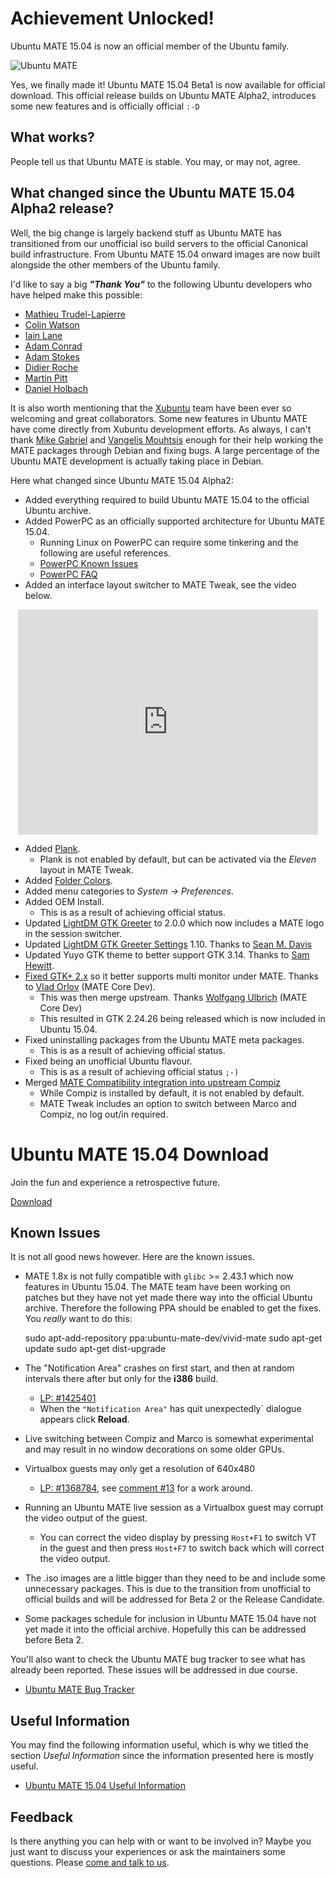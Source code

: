 <!--
.. title: Ubuntu MATE 15.04 Beta1
.. slug: ubuntu-mate-vivid-beta1
.. date: 2015-02-26 17:30:37 UTC
.. tags: Ubuntu,MATE,Vivid,beta
.. link:
.. description:
.. type: text
.. author: Martin Wimpress
-->

<div class="bs-component">
    <div class="jumbotron">
        <h1>Achievement Unlocked!</h1>
        <p>Ubuntu MATE 15.04 is now an official member of the Ubuntu family.</p>
        <p><img class="centered" src="/Ubuntu-MATE-Remix.png" alt="Ubuntu MATE" /></p>
    </div>
</div>

Yes, we finally made it! Ubuntu MATE 15.04 Beta1 is now available
for official download. This official release builds on Ubuntu MATE Alpha2,
introduces some new features and is officially official `:-D`

## What works?

People tell us that Ubuntu MATE is stable. You may, or may not, agree.

## What changed since the Ubuntu MATE 15.04 Alpha2 release?

Well, the big change is largely backend stuff as Ubuntu MATE has transitioned
from our unofficial iso build servers to the official Canonical build
infrastructure. From Ubuntu MATE 15.04 onward images are now built alongside the
other members of the Ubuntu family.

I'd like to say a big ***"Thank You"*** to the following Ubuntu developers who
have helped make this possible:

  * [Mathieu Trudel-Lapierre](https://launchpad.net/~mathieu-tl)
  * [Colin Watson](https://launchpad.net/~cjwatson)
  * [Iain Lane](https://launchpad.net/~laney)
  * [Adam Conrad](https://launchpad.net/~adconrad)
  * [Adam Stokes](https://launchpad.net/~adam-stokes)
  * [Didier Roche](https://launchpad.net/~didrocks)
  * [Martin Pitt](https://launchpad.net/~pitti)
  * [Daniel Holbach](https://launchpad.net/~dholbach)

It is also worth mentioning that the [Xubuntu](http://xubuntu.org/) team
have been ever so welcoming and great collaborators. Some new features
in Ubuntu MATE have come directly from Xubuntu development efforts. As always,
I can't thank [Mike Gabriel](https://alioth.debian.org/users/sunweaver/) and
[Vangelis Mouhtsis](https://alioth.debian.org/users/gnugr-guest/) enough for
their help working the MATE packages through Debian and fixing bugs. A
large percentage of the Ubuntu MATE development is actually taking place in
Debian.

Here what changed since Ubuntu MATE 15.04 Alpha2:

  * Added everything required to build Ubuntu MATE 15.04 to the official Ubuntu archive.
  * Added PowerPC as an officially supported architecture for Ubuntu MATE 15.04.
    * Running Linux on PowerPC can require some tinkering and the following are useful references.
    * [PowerPC Known Issues](https://wiki.ubuntu.com/PowerPCKnownIssues)
    * [PowerPC FAQ](https://wiki.ubuntu.com/PowerPCFAQ)
  * Added an interface layout switcher to MATE Tweak, see the video below.

<div align="center"><iframe width="480" height="360" src="https://www.youtube.com/embed/YI4IWO_SpiI&html5=1" frameborder="0" allowfullscreen></iframe></div>

  * Added [Plank](https://launchpad.net/plank).
    * Plank is not enabled by default, but can be activated via the *Eleven* layout in MATE Tweak.
  * Added [Folder Colors](http://foldercolor.tuxfamily.org/).
  * Added menu categories to *System -> Preferences*.
  * Added OEM Install.
    * This is as a result of achieving official status.
  * Updated [LightDM GTK Greeter](http://smdavis.us/projects/lightdm-gtk-greeter/) to 2.0.0 which now includes a MATE logo in the session switcher.
  * Updated [LightDM GTK Greeter Settings](https://launchpad.net/lightdm-gtk-greeter-settings) 1.10. Thanks to [Sean M. Davis](http://smdavis.us)
  * Updated Yuyo GTK theme to better support GTK 3.14. Thanks to [Sam Hewitt](http://snwh.org/).
  * [Fixed GTK+ 2.x]( https://bugs.debian.org/cgi-bin/bugreport.cgi?bug=777142) so it better supports multi monitor under MATE. Thanks to [Vlad Orlov](https://github.com/monsta) (MATE Core Dev).
    * This was then merge upstream. Thanks [Wolfgang Ulbrich](https://github.com/NiceandGently) (MATE Core Dev)
    * This resulted in GTK 2.24.26 being released which is now included in Ubuntu 15.04.
  * Fixed uninstalling packages from the Ubuntu MATE meta packages.
    * This is as a result of achieving official status.
  * Fixed being an unofficial Ubuntu flavour.
    * This is as a result of achieving official status `;-)`
  * Merged [MATE Compatibility integration into upstream Compiz](https://code.launchpad.net/~ubuntu-mate-dev/compiz/compiz-mate/+merge/249578)
    * While Compiz is installed by default, it is not enabled by default.
    * MATE Tweak includes an option to switch between Marco and Compiz, no log out/in required.

<div class="bs-component">
    <div class="jumbotron">
        <h1>Ubuntu MATE 15.04 Download</h1>
        <p>Join the fun and experience a retrospective future.</p>
        <a href="/vivid/" class="btn btn-primary btn-lg">Download</a>
        </p>
    </div>
</div>

## Known Issues

It is not all good news however. Here are the known issues.

  * MATE 1.8x is not fully compatible with `glibc` >= 2.43.1 which now features
  in Ubuntu 15.04. The MATE team have been working on patches but they have not yet
  made there way into the official Ubuntu archive. Therefore the following
  PPA should be enabled to get the fixes. You *really* want to do this:

    sudo apt-add-repository ppa:ubuntu-mate-dev/vivid-mate
    sudo apt-get update
    sudo apt-get dist-upgrade

  * The "Notification Area" crashes on first start, and then at random intervals there after but only for the **i386** build.
    * [LP: #1425401](https://bugs.launchpad.net/ubuntu/+source/mate-panel/+bug/1425401)
    * When the `"Notification Area"` has quit unexpectedly` dialogue appears click **Reload**.
  * Live switching between Compiz and Marco is somewhat experimental and may result in
  no window decorations on some older GPUs.
  * Virtualbox guests may only get a resolution of 640x480
    * [LP: #1368784](https://bugs.launchpad.net/ubuntu/+source/virtualbox/+bug/1368784/), see [comment #13](https://bugs.launchpad.net/ubuntu/+source/virtualbox/+bug/1368784/comments/13) for a work around.
  * Running an Ubuntu MATE live session as a Virtualbox guest may corrupt the video
  output of the guest.
    * You can correct the video display by pressing `Host+F1` to switch
    VT in the guest and then press `Host+F7` to switch back which will
    correct the video output.
  * The .iso images are a little bigger than they need to be and include some unnecessary
  packages. This is due to the transition from unofficial to official builds and will be
  addressed for Beta 2 or the Release Candidate.
  * Some packages schedule for inclusion in Ubuntu MATE 15.04 have not yet made it into
  the official archive. Hopefully this can be addressed before Beta 2.

You'll also want to check the Ubuntu MATE bug tracker to see what has already
been reported. These issues will be addressed in due course.

  * [Ubuntu MATE Bug Tracker](https://bugs.launchpad.net/ubuntu-mate)

## Useful Information

You may find the following information useful, which is why we titled 
the section *Useful Information* since the information presented here
is mostly useful.

  * [Ubuntu MATE 15.04 Useful Information](https://ubuntu-mate.community/t/ubuntu-mate-14-10-and-15-04-useful-information/24)

## Feedback

Is there anything you can help with or want to be involved in? Maybe you just
want to discuss your experiences or ask the maintainers some questions. Please
[come and talk to us](https://ubuntu-mate.community/).
